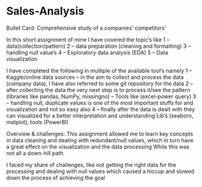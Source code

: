 # Sales-Analysis
Bullet Card:
Comprehensive study of a companies’ competitors’

In this short assignment of mine I have covered the topic’s like
1 – data(collection/pattern)
2 – data preparation (cleaning and formatting)
3 – handling null value’s
4 – Exploratory data analysis (EDA)
5 – Data visualization  

I have completed the following in multiple of the available tool’s namely
1 – Kaggle/online data sources – in the aim to collect and process the data (company data), I have also referred to some git repository for the data
2 – after collecting the data the very next step is to process it/see the pattern (libraries like pandas,  NumPy, missingno) – Tools like (excel-power query)
3 – handling null, duplicate values is one of the most important stuffs for and visualization and not so easy also
4 – finally after the data is dealt with they can visualized for a better interpretation and understanding
Lib’s (seaborn, matplot), tools (PowerBI) 

Overview & challenges: 
This assignment allowed me to learn key concepts in data cleaning and dealing with redundant/null values, which in turn have a great effect on the visualization and the data processing 
While this was not all a down-hill path
 
I faced my share of challenges, like not getting the right data for the processing and dealing with null values which caused a hiccup and slowed down the process of achieving the goal 
